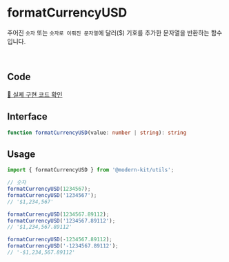 # formatCurrencyUSD

주어진 `숫자` 또는 `숫자로 이뤄진 문자열`에 달러($) 기호를 추가한 문자열을 반환하는 함수입니다.

<br />

## Code
[🔗 실제 구현 코드 확인](https://github.com/modern-agile-team/modern-kit/blob/main/packages/utils/src/formatter/formatCurrencyUSD/index.ts)

## Interface
```ts title="typescript"
function formatCurrencyUSD(value: number | string): string
```

## Usage
```ts title="typescript"
import { formatCurrencyUSD } from '@modern-kit/utils';

// 숫자
formatCurrencyUSD(1234567);
formatCurrencyUSD('1234567');
// '$1,234,567'

formatCurrencyUSD(1234567.89112);
formatCurrencyUSD('1234567.89112');
// '$1,234,567.89112'

formatCurrencyUSD(-1234567.89112);
formatCurrencyUSD('-1234567.89112');
// '-$1,234,567.89112'
```
